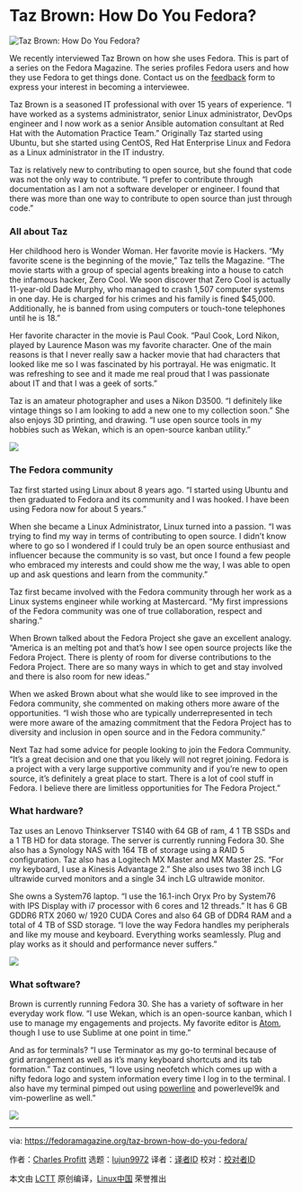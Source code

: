 [#]: collector: (lujun9972)
[#]: translator: ( )
[#]: reviewer: ( )
[#]: publisher: ( )
[#]: url: ( )
[#]: subject: (Taz Brown: How Do You Fedora?)
[#]: via: (https://fedoramagazine.org/taz-brown-how-do-you-fedora/)
[#]: author: (Charles Profitt https://fedoramagazine.org/author/cprofitt/)

Taz Brown: How Do You Fedora?
======

![Taz Brown: How Do You Fedora?][1]

We recently interviewed Taz Brown on how she uses Fedora. This is part of a series on the Fedora Magazine. The series profiles Fedora users and how they use Fedora to get things done. Contact us on the [feedback][2] form to express your interest in becoming a interviewee.

Taz Brown is a seasoned IT professional with over 15 years of experience. “I have worked as a systems administrator, senior Linux administrator, DevOps engineer and I now work as a senior Ansible automation consultant at Red Hat with the Automation Practice Team.” Originally Taz started using Ubuntu, but she started using CentOS, Red Hat Enterprise Linux and Fedora as a Linux administrator in the IT industry.

Taz is relatively new to contributing to open source, but she found that code was not the only way to contribute. “I prefer to contribute through documentation as I am not a software developer or engineer. I found that there was more than one way to contribute to open source than just through code.”

### All about Taz

Her childhood hero is Wonder Woman. Her favorite movie is Hackers. “My favorite scene is the beginning of the movie,” Taz tells the Magazine. “The movie starts with a group of special agents breaking into a house to catch the infamous hacker, Zero Cool. We soon discover that Zero Cool is actually 11-year-old Dade Murphy, who managed to crash 1,507 computer systems in one day. He is charged for his crimes and his family is fined $45,000. Additionally, he is banned from using computers or touch-tone telephones until he is 18.”

Her favorite character in the movie is Paul Cook. “Paul Cook, Lord Nikon, played by Laurence Mason was my favorite character. One of the main reasons is that I never really saw a hacker movie that had characters that looked like me so I was fascinated by his portrayal. He was enigmatic. It was refreshing to see and it made me real proud that I was passionate about IT and that I was a geek of sorts.”

Taz is an amateur photographer and uses a Nikon D3500. “I definitely like vintage things so I am looking to add a new one to my collection soon.” She also enjoys 3D printing, and drawing. “I use open source tools in my hobbies such as Wekan, which is an open-source kanban utility.”

![][3]

### The Fedora community

Taz first started using Linux about 8 years ago. “I started using Ubuntu and then graduated to Fedora and its community and I was hooked. I have been using Fedora now for about 5 years.”

When she became a Linux Administrator, Linux turned into a passion. “I was trying to find my way in terms of contributing to open source. I didn’t know where to go so I wondered if I could truly be an open source enthusiast and influencer because the community is so vast, but once I found a few people who embraced my interests and could show me the way, I was able to open up and ask questions and learn from the community.”

Taz first became involved with the Fedora community through her work as a Linux systems engineer while working at Mastercard. “My first impressions of the Fedora community was one of true collaboration, respect and sharing.”

When Brown talked about the Fedora Project she gave an excellent analogy. “America is an melting pot and that’s how I see open source projects like the Fedora Project. There is plenty of room for diverse contributions to the Fedora Project. There are so many ways in which to get and stay involved and there is also room for new ideas.”

When we asked Brown about what she would like to see improved in the Fedora community, she commented on making others more aware of the opportunities. “I wish those who are typically underrepresented in tech were more aware of the amazing commitment that the Fedora Project has to diversity and inclusion in open source and in the Fedora community.”

Next Taz had some advice for people looking to join the Fedora Community. “It’s a great decision and one that you likely will not regret joining. Fedora is a project with a very large supportive community and if you’re new to open source, it’s definitely a great place to start. There is a lot of cool stuff in Fedora. I believe there are limitless opportunities for The Fedora Project.”

### What hardware?

Taz uses an Lenovo Thinkserver TS140 with 64 GB of ram, 4 1 TB SSDs and a 1 TB HD for data storage. The server is currently running Fedora 30. She also has a Synology NAS with 164 TB of storage using a RAID 5 configuration. Taz also has a Logitech MX Master and MX Master 2S. “For my keyboard, I use a Kinesis Advantage 2.” She also uses two 38 inch LG ultrawide curved monitors and a single 34 inch LG ultrawide monitor.

She owns a System76 laptop. “I use the 16.1-inch Oryx Pro by System76 with IPS Display with i7 processor with 6 cores and 12 threads.” It has 6 GB GDDR6 RTX 2060 w/ 1920 CUDA Cores and also 64 GB of DDR4 RAM and a total of 4 TB of SSD storage. “I love the way Fedora handles my peripherals and like my mouse and keyboard. Everything works seamlessly. Plug and play works as it should and performance never suffers.”

![][4]

### What software?

Brown is currently running Fedora 30. She has a variety of software in her everyday work flow. “I use Wekan, which is an open-source kanban, which I use to manage my engagements and projects. My favorite editor is [Atom][5], though I use to use Sublime at one point in time.”

And as for terminals? “I use Terminator as my go-to terminal because of grid arrangement as well as it’s many keyboard shortcuts and its tab formation.” Taz continues, “I love using neofetch which comes up with a nifty fedora logo and system information every time I log in to the terminal. I also have my terminal pimped out using [powerline][6] and powerlevel9k and vim-powerline as well.”

![][7]

--------------------------------------------------------------------------------

via: https://fedoramagazine.org/taz-brown-how-do-you-fedora/

作者：[Charles Profitt][a]
选题：[lujun9972][b]
译者：[译者ID](https://github.com/译者ID)
校对：[校对者ID](https://github.com/校对者ID)

本文由 [LCTT](https://github.com/LCTT/TranslateProject) 原创编译，[Linux中国](https://linux.cn/) 荣誉推出

[a]: https://fedoramagazine.org/author/cprofitt/
[b]: https://github.com/lujun9972
[1]: https://fedoramagazine.org/wp-content/uploads/2019/07/header-use-this-816x345.png
[2]: https://fedoramag.wpengine.com/submit-an-idea-or-tip/
[3]: https://fedoramagazine.org/wp-content/uploads/2019/08/Image-1.png
[4]: https://fedoramagazine.org/wp-content/uploads/2019/08/20190517_171809-1-1024x768.jpg
[5]: https://fedoramagazine.org/install-atom-fedora/
[6]: https://fedoramagazine.org/add-power-terminal-powerline/
[7]: https://fedoramagazine.org/wp-content/uploads/2019/08/screens-1024x421.jpg
